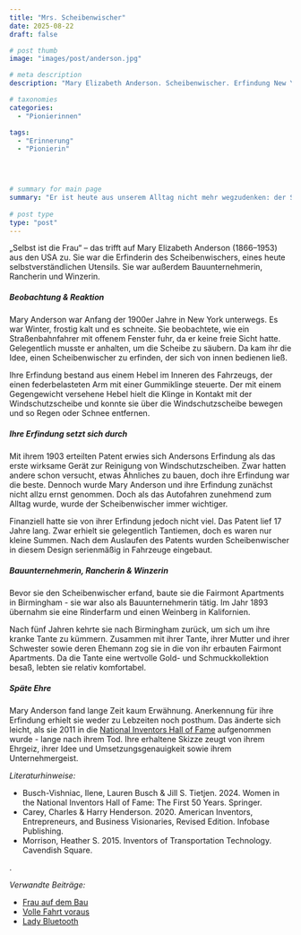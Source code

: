 ```yaml
---
title: "Mrs. Scheibenwischer"
date: 2025-08-22
draft: false

# post thumb
image: "images/post/anderson.jpg"

# meta description
description: "Mary Elizabeth Anderson. Scheibenwischer. Erfindung New York Straßenbahn Schnee Scheibenwischer. Erfinderin. Erfindung Scheibenwischer. New York. Bauunternehmerin, Rancherin und Winzerin. National Inventors Hall of Fame. Später Ehre Erfinderin. Frau. Frau und Technologie. Frau und Technik. USA. Pionierin."

# taxonomies
categories:
  - "Pionierinnen"

tags:
  - "Erinnerung"
  - "Pionierin"
  



# summary for main page
summary: "Er ist heute aus unserem Alltag nicht mehr wegzudenken: der Scheibenwischer. Erfunden wurde er von der Amerikanerin Mary Elisabeth Anderson (1866–1953)."
  
# post type
type: "post"
---
```

„Selbst ist die Frau“ – das trifft auf Mary Elizabeth Anderson (1866–1953) aus den USA zu. Sie war die Erfinderin des Scheibenwischers, eines heute selbstverständlichen Utensils. Sie war außerdem Bauunternehmerin, Rancherin und Winzerin.

##### Beobachtung & Reaktion

Mary Anderson war Anfang der 1900er Jahre in New York unterwegs. Es war Winter, frostig kalt und es schneite. Sie beobachtete, wie ein Straßenbahnfahrer mit offenem Fenster fuhr, da er keine freie Sicht hatte. Gelegentlich musste er anhalten, um die Scheibe zu säubern. Da kam ihr die Idee, einen Scheibenwischer zu erfinden, der sich von innen bedienen ließ.

Ihre Erfindung bestand aus einem Hebel im Inneren des Fahrzeugs, der einen federbelasteten Arm mit einer Gummiklinge steuerte. Der mit einem Gegengewicht versehene Hebel hielt die Klinge in Kontakt mit der Windschutzscheibe und konnte sie über die Windschutzscheibe bewegen und so Regen oder Schnee entfernen. 

##### Ihre Erfindung setzt sich durch

Mit ihrem 1903 erteilten Patent erwies sich Andersons Erfindung als das erste wirksame Gerät zur Reinigung von Windschutzscheiben. Zwar hatten andere schon versucht, etwas Ähnliches zu bauen, doch ihre Erfindung war die beste. Dennoch wurde Mary Anderson und ihre Erfindung zunächst nicht allzu ernst genommen. Doch als das Autofahren zunehmend zum Alltag wurde, wurde der Scheibenwischer immer wichtiger.

Finanziell hatte sie von ihrer Erfindung jedoch nicht viel. Das Patent lief 17 Jahre lang. Zwar erhielt sie gelegentlich Tantiemen, doch es waren nur kleine Summen. Nach dem Auslaufen des Patents wurden Scheibenwischer in diesem Design serienmäßig in Fahrzeuge eingebaut.

##### Bauunternehmerin, Rancherin & Winzerin

Bevor sie den Scheibenwischer erfand, baute sie die Fairmont Apartments in Birmingham - sie war also als Bauunternehmerin tätig. Im Jahr 1893 übernahm sie eine Rinderfarm und einen Weinberg in Kalifornien. 

Nach fünf Jahren kehrte sie nach Birmingham zurück, um sich um ihre kranke Tante zu kümmern. Zusammen mit ihrer Tante, ihrer Mutter und ihrer Schwester sowie deren Ehemann zog sie in die von ihr erbauten Fairmont Apartments. Da die Tante eine wertvolle Gold- und Schmuckkollektion besaß, lebten sie relativ komfortabel.

##### Späte Ehre

Mary Anderson fand lange Zeit kaum Erwähnung. Anerkennung für ihre Erfindung erhielt sie weder zu Lebzeiten noch posthum. Das änderte sich leicht, als sie 2011 in die [National Inventors Hall of Fame](https://www.invent.org/inductees/mary-anderson) aufgenommen wurde - lange nach ihrem Tod. Ihre erhaltene Skizze zeugt von ihrem Ehrgeiz, ihrer Idee und Umsetzungsgenauigkeit sowie ihrem Unternehmergeist.


*Literaturhinweise:*
- Busch-Vishniac, Ilene, Lauren Busch & Jill S. Tietjen. 2024. Women in the National Inventors Hall of Fame: The First 50 Years. Springer.
- Carey, Charles & Harry Henderson. 2020. American Inventors, Entrepreneurs, and Business Visionaries, Revised Edition. Infobase Publishing.
- Morrison, Heather S. 2015. Inventors of Transportation Technology. Cavendish Square.





.


*Verwandte Beiträge:*
- [Frau auf dem Bau](https://www.erinnermich.eu/blog/winkelmann/)
- [Volle Fahrt voraus](https://www.erinnermich.eu/blog/berthabenz/)
- [Lady Bluetooth](https://www.erinnermich.eu/blog/lamarr/)

